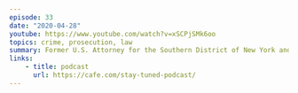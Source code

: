 ```yaml
---
episode: 33
date: "2020-04-28"
youtube: https://www.youtube.com/watch?v=xSCPjSMk6oo
topics: crime, prosecution, law
summary: Former U.S. Attorney for the Southern District of New York and podcaster
links:
    - title: podcast
      url: https://cafe.com/stay-tuned-podcast/
---
```

